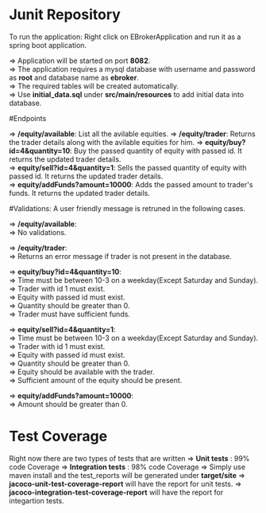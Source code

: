 # Junit Repository   
  
To run the application: Right click on EBrokerApplication and run it as a spring boot application. 

  => Application will be started on port **8082**.  
  => The application requires a mysql database with username and password as **root** and database name as **ebroker**.  
  => The required tables will be created automatically.  
  => Use **initial_data.sql** under **src/main/resources** to add initial data into database.  
  
  
#Endpoints

  => **/equity/available**: List all the avilable equities. 
  => **/equity/trader**: Returns the trader details along with the avilable equities for him. 
  => **equity/buy?id=4&quantity=10**: Buy the passed quantity of equity with passed id. It returns the updated trader details.  
  => **equity/sell?id=4&quantity=1**: Sells the passed quantity of equity with passed id. It returns the updated trader details.  
  => **equity/addFunds?amount=10000**: Adds the passed amount to trader's funds. It returns the updated trader details.  
  
  
#Validations: A user friendly message is retruned in the following cases.

  => **/equity/available**:   
    => No validations.  
    
  => **/equity/trader**:   
    => Returns an error message if trader is not present in the database.  
     
  => **equity/buy?id=4&quantity=10**:   
    => Time must be between 10-3 on a weekday(Except Saturday and Sunday).  
    => Trader with id 1 must exist.    
    => Equity with passed id must exist.  
    => Quantity should be greater than 0.  
    => Trader must have sufficient funds.  
    
  => **equity/sell?id=4&quantity=1**:   
    => Time must be between 10-3 on a weekday(Except Saturday and Sunday).  
    => Trader with id 1 must exist.  
    => Equity with passed id must exist.  
    => Quantity should be greater than 0.  
    => Equity should be available with the trader.  
    => Sufficient amount of the equity should be present.  
     
  => **equity/addFunds?amount=10000**:   
     => Amount should be greater than 0.  

# Test Coverage
Right now there are two types of tests that are written
  => **Unit tests** : 99% code Coverage 
  => **Integration tests** : 98% code Coverage 
  => Simply use maven install and the test_reports will be generated under **target/site**
    => **jacoco-unit-test-coverage-report** will have the report for unit tests.
    => **jacoco-integration-test-coverage-report** will have the report for integartion tests.
  
